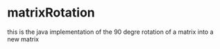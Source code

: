 # matrixRotation

this is the java implementation of the 90 degre rotation of a matrix into a new matrix  
